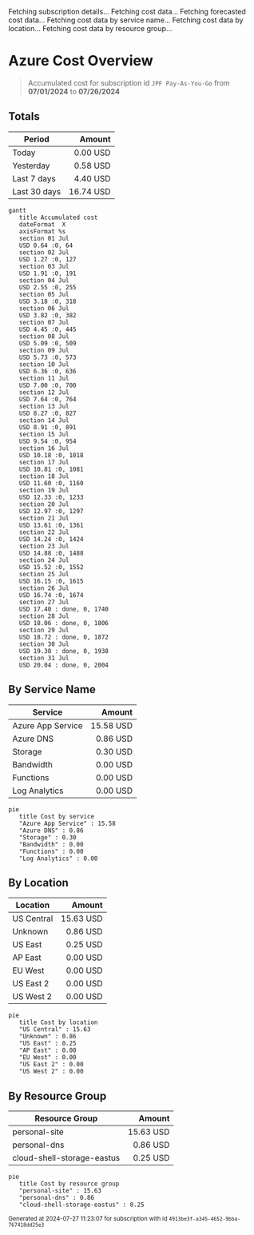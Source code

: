 Fetching subscription details...
Fetching cost data...
Fetching forecasted cost data...
Fetching cost data by service name...
Fetching cost data by location...
Fetching cost data by resource group...
# Azure Cost Overview

> Accumulated cost for subscription id `JPF Pay-As-You-Go` from **07/01/2024** to **07/26/2024**

## Totals

|Period|Amount|
|---|---:|
|Today|0.00 USD|
|Yesterday|0.58 USD|
|Last 7 days|4.40 USD|
|Last 30 days|16.74 USD|

```mermaid
gantt
   title Accumulated cost
   dateFormat  X
   axisFormat %s
   section 01 Jul
   USD 0.64 :0, 64
   section 02 Jul
   USD 1.27 :0, 127
   section 03 Jul
   USD 1.91 :0, 191
   section 04 Jul
   USD 2.55 :0, 255
   section 05 Jul
   USD 3.18 :0, 318
   section 06 Jul
   USD 3.82 :0, 382
   section 07 Jul
   USD 4.45 :0, 445
   section 08 Jul
   USD 5.09 :0, 509
   section 09 Jul
   USD 5.73 :0, 573
   section 10 Jul
   USD 6.36 :0, 636
   section 11 Jul
   USD 7.00 :0, 700
   section 12 Jul
   USD 7.64 :0, 764
   section 13 Jul
   USD 8.27 :0, 827
   section 14 Jul
   USD 8.91 :0, 891
   section 15 Jul
   USD 9.54 :0, 954
   section 16 Jul
   USD 10.18 :0, 1018
   section 17 Jul
   USD 10.81 :0, 1081
   section 18 Jul
   USD 11.60 :0, 1160
   section 19 Jul
   USD 12.33 :0, 1233
   section 20 Jul
   USD 12.97 :0, 1297
   section 21 Jul
   USD 13.61 :0, 1361
   section 22 Jul
   USD 14.24 :0, 1424
   section 23 Jul
   USD 14.88 :0, 1488
   section 24 Jul
   USD 15.52 :0, 1552
   section 25 Jul
   USD 16.15 :0, 1615
   section 26 Jul
   USD 16.74 :0, 1674
   section 27 Jul
   USD 17.40 : done, 0, 1740
   section 28 Jul
   USD 18.06 : done, 0, 1806
   section 29 Jul
   USD 18.72 : done, 0, 1872
   section 30 Jul
   USD 19.38 : done, 0, 1938
   section 31 Jul
   USD 20.04 : done, 0, 2004
```

## By Service Name

|Service|Amount|
|---|---:|
|Azure App Service|15.58 USD|
|Azure DNS|0.86 USD|
|Storage|0.30 USD|
|Bandwidth|0.00 USD|
|Functions|0.00 USD|
|Log Analytics|0.00 USD|

```mermaid
pie
   title Cost by service
   "Azure App Service" : 15.58
   "Azure DNS" : 0.86
   "Storage" : 0.30
   "Bandwidth" : 0.00
   "Functions" : 0.00
   "Log Analytics" : 0.00
```

## By Location

|Location|Amount|
|---|---:|
|US Central|15.63 USD|
|Unknown|0.86 USD|
|US East|0.25 USD|
|AP East|0.00 USD|
|EU West|0.00 USD|
|US East 2|0.00 USD|
|US West 2|0.00 USD|

```mermaid
pie
   title Cost by location
   "US Central" : 15.63
   "Unknown" : 0.86
   "US East" : 0.25
   "AP East" : 0.00
   "EU West" : 0.00
   "US East 2" : 0.00
   "US West 2" : 0.00
```

## By Resource Group

|Resource Group|Amount|
|---|---:|
|personal-site|15.63 USD|
|personal-dns|0.86 USD|
|cloud-shell-storage-eastus|0.25 USD|

```mermaid
pie
   title Cost by resource group
   "personal-site" : 15.63
   "personal-dns" : 0.86
   "cloud-shell-storage-eastus" : 0.25
```

<sup>Generated at 2024-07-27 11:23:07 for subscription with id `4913be3f-a345-4652-9bba-767418dd25e3`</sup>
